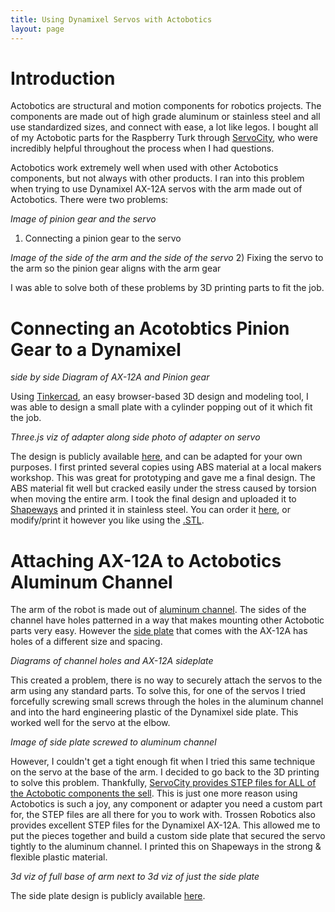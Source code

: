 ```yaml
---
title: Using Dynamixel Servos with Actobotics
layout: page
---
```


# Introduction

Actobotics are structural and motion components for robotics projects. The components are made out of high grade aluminum or stainless steel and all use standardized sizes, and connect with ease, a lot like legos. I bought all of my Actobotic parts for the Raspberry Turk through [ServoCity](https://www.servocity.com/actobotics), who were incredibly helpful throughout the process when I had questions.

Actobotics work extremely well when used with other Actobotics components, but not always with other products. I ran into this problem when trying to use Dynamixel AX-12A servos with the arm made out of Actobotics. There were two problems:

_Image of pinion gear and the servo_
1) Connecting a pinion gear to the servo

_Image of the side of the arm and the side of the servo_
2) Fixing the servo to the arm so the pinion gear aligns with the arm gear

I was able to solve both of these problems by 3D printing parts to fit the job.

# Connecting an Acotobtics Pinion Gear to a Dynamixel

_side by side Diagram of AX-12A and Pinion gear_

Using [Tinkercad](https://www.tinkercad.com/), an easy browser-based 3D design and modeling tool, I was able to design a small plate with a cylinder popping out of it which fit the job.

_Three.js viz of adapter along side photo of adapter on servo_

The design is publicly available [here](https://tinkercad.com/things/hqfiNy3yeVC), and can be adapted for your own purposes. I first printed several copies using ABS material at a local makers workshop. This was great for prototyping and gave me a final design. The ABS material fit well but cracked easily under the stress caused by torsion when moving the entire arm. I took the final design and uploaded it to [Shapeways](https://www.shapeways.com) and printed it in stainless steel. You can order it [here](https://www.shapeways.com/product/MWLKVSM23/dynamixel-adapter?optionId=61806374&li=shop-inventory), or modify/print it however you like using the [.STL](/downloads/dynamixel_adapter.stl).

# Attaching AX-12A to Actobotics Aluminum Channel

The arm of the robot is made out of [aluminum channel](https://www.servocity.com/structural-components/channel/standard-channel). The sides of the channel have holes patterned in a way that makes mounting other Actobotic parts very easy. However the [side plate](http://www.trossenrobotics.com/bioloid-frame-f3) that comes with the AX-12A has holes of a different size and spacing.

_Diagrams of channel holes and AX-12A sideplate_

This created a problem, there is no way to securely attach the servos to the arm using any standard parts. To solve this, for one of the servos I tried forcefully screwing small screws through the holes in the aluminum channel and into the hard engineering plastic of the Dynamixel side plate. This worked well for the servo at the elbow.

_Image of side plate screwed to aluminum channel_

However, I couldn't get a tight enough fit when I tried this same technique on the servo at the base of the arm. I decided to go back to the 3D printing to solve this problem. Thankfully, [ServoCity provides STEP files for ALL of the Actobotic components the sell](https://www.servocity.com/step-files). This is just one more reason using Actobotics is such a joy, any component or adapter you need a custom part for, the STEP files are all there for you to work with. Trossen Robotics also provides excellent STEP files for the Dynamixel AX-12A. This allowed me to put the pieces together and build a custom side plate that secured the servo tightly to the aluminum channel. I printed this on Shapeways in the strong & flexible plastic material.

_3d viz of full base of arm next to 3d viz of just the side plate_

The side plate design is publicly available [here](https://tinkercad.com/things/5F510Eoo51f).

